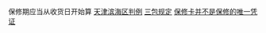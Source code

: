 保修期应当从收货日开始算
[天津滨海区判例](http://www.tjbhcaw.gov.cn/bhzc/flfw/tjbhcaw-ifyskeuc0276742.shtml)
[三包规定](https://china.findlaw.cn/xfwq/sanbaofa/sbgd/10153.html)
[保修卡并不是保修的唯一凭证](https://www.bilibili.com/video/BV1Ef4y1t7Hm)